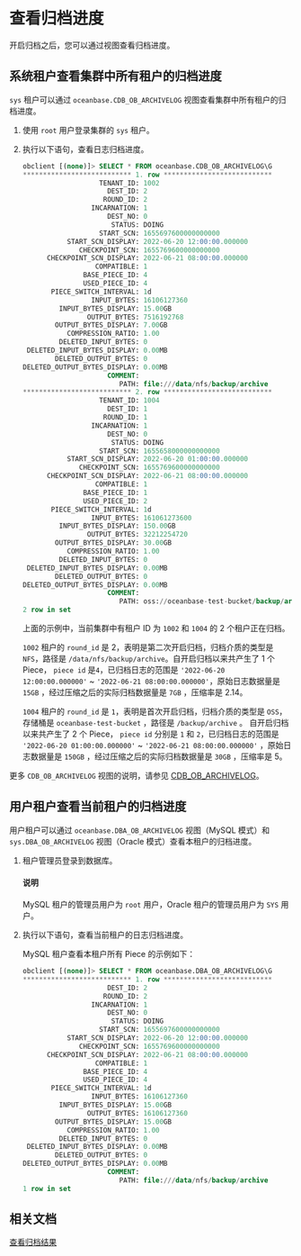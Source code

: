 # 查看归档进度

开启归档之后，您可以通过视图查看归档进度。

## 系统租户查看集群中所有租户的归档进度

`sys` 租户可以通过 `oceanbase.CDB_OB_ARCHIVELOG` 视图查看集群中所有租户的归档进度。

1. 使用 `root` 用户登录集群的 `sys` 租户。

2. 执行以下语句，查看日志归档进度。

   ```sql
   obclient [(none)]> SELECT * FROM oceanbase.CDB_OB_ARCHIVELOG\G
   *************************** 1. row ***************************
                      TENANT_ID: 1002
                        DEST_ID: 2
                       ROUND_ID: 2
                    INCARNATION: 1
                        DEST_NO: 0
                         STATUS: DOING
                      START_SCN: 1655697600000000000
              START_SCN_DISPLAY: 2022-06-20 12:00:00.000000
                 CHECKPOINT_SCN: 1655769600000000000
         CHECKPOINT_SCN_DISPLAY: 2022-06-21 08:00:00.000000
                     COMPATIBLE: 1
                  BASE_PIECE_ID: 4
                  USED_PIECE_ID: 4
          PIECE_SWITCH_INTERVAL: 1d
                    INPUT_BYTES: 16106127360
            INPUT_BYTES_DISPLAY: 15.00GB
                   OUTPUT_BYTES: 7516192768
           OUTPUT_BYTES_DISPLAY: 7.00GB
              COMPRESSION_RATIO: 1.00
            DELETED_INPUT_BYTES: 0
    DELETED_INPUT_BYTES_DISPLAY: 0.00MB
           DELETED_OUTPUT_BYTES: 0
   DELETED_OUTPUT_BYTES_DISPLAY: 0.00MB
                        COMMENT:
                           PATH: file:///data/nfs/backup/archive
   *************************** 2. row ***************************
                      TENANT_ID: 1004
                        DEST_ID: 1
                       ROUND_ID: 1
                    INCARNATION: 1
                        DEST_NO: 0
                         STATUS: DOING
                      START_SCN: 1655658000000000000
              START_SCN_DISPLAY: 2022-06-20 01:00:00.000000
                 CHECKPOINT_SCN: 1655769600000000000
         CHECKPOINT_SCN_DISPLAY: 2022-06-21 08:00:00.000000
                     COMPATIBLE: 1
                  BASE_PIECE_ID: 1
                  USED_PIECE_ID: 2
          PIECE_SWITCH_INTERVAL: 1d
                    INPUT_BYTES: 161061273600
            INPUT_BYTES_DISPLAY: 150.00GB
                   OUTPUT_BYTES: 32212254720
           OUTPUT_BYTES_DISPLAY: 30.00GB
              COMPRESSION_RATIO: 1.00
            DELETED_INPUT_BYTES: 0
    DELETED_INPUT_BYTES_DISPLAY: 0.00MB
           DELETED_OUTPUT_BYTES: 0
   DELETED_OUTPUT_BYTES_DISPLAY: 0.00MB
                        COMMENT:
                           PATH: oss://oceanbase-test-bucket/backup/archive?host=xxx.aliyun-inc.com
   2 row in set
   ```

   上面的示例中，当前集群中有租户 ID 为 `1002` 和 `1004` 的 2 个租户正在归档。

   `1002` 租户的 `round_id` 是 2，表明是第二次开启归档，归档介质的类型是 `NFS`，路径是 `/data/nfs/backup/archive`。自开启归档以来共产生了 1 个 Piece， `piece id` 是`4`，已归档日志的范围是 `'2022-06-20 12:00:00.000000'` ~ `'2022-06-21 08:00:00.000000'`，原始日志数据量是 `15GB` ，经过压缩之后的实际归档数据量是 `7GB` ，压缩率是 2.14。

   `1004` 租户的 `round_id` 是 `1`，表明是首次开启归档，归档介质的类型是 `OSS`，存储桶是 `oceanbase-test-bucket` ，路径是 `/backup/archive` 。 自开启归档以来共产生了 2 个 Piece， `piece id` 分别是 `1` 和 `2`，已归档日志的范围是 `'2022-06-20 01:00:00.000000'` ~ `'2022-06-21 08:00:00.000000'` ，原始日志数据量是 `150GB` ，经过压缩之后的实际归档数据量是 `30GB` ，压缩率是 5。

更多 `CDB_OB_ARCHIVELOG` 视图的说明，请参见 [CDB_OB_ARCHIVELOG](../../../../7.reference/5.system-reference/4.system-view-of-mysql-mode/2.dictionary-view-of-mysql-mode/133.oceanbase-cdb_ob_archivelog-of-mysql-mode.md)。

## 用户租户查看当前租户的归档进度

用户租户可以通过 `oceanbase.DBA_OB_ARCHIVELOG` 视图（MySQL 模式）和 `sys.DBA_OB_ARCHIVELOG` 视图（Oracle 模式）查看本租户的归档进度。

1. 租户管理员登录到数据库。

   <main id="notice" type='explain'>
   <h4>说明</h4>
   <p>MySQL 租户的管理员用户为 <code>root</code> 用户，Oracle 租户的管理员用户为 <code>SYS</code> 用户。</p>
   </main>

2. 执行以下语句，查看当前租户的日志归档进度。

   MySQL 租户查看本租户所有 Piece 的示例如下：

   ```sql
   obclient [(none)]> SELECT * FROM oceanbase.DBA_OB_ARCHIVELOG\G
   *************************** 1. row ***************************
                        DEST_ID: 2
                       ROUND_ID: 2
                    INCARNATION: 1
                        DEST_NO: 0
                         STATUS: DOING
                      START_SCN: 1655697600000000000
              START_SCN_DISPLAY: 2022-06-20 12:00:00.000000
                 CHECKPOINT_SCN: 1655769600000000000
         CHECKPOINT_SCN_DISPLAY: 2022-06-21 08:00:00.000000
                     COMPATIBLE: 1
                  BASE_PIECE_ID: 4
                  USED_PIECE_ID: 4
          PIECE_SWITCH_INTERVAL: 1d
                    INPUT_BYTES: 16106127360
            INPUT_BYTES_DISPLAY: 15.00GB
                   OUTPUT_BYTES: 16106127360
           OUTPUT_BYTES_DISPLAY: 15.00GB
              COMPRESSION_RATIO: 1.00
            DELETED_INPUT_BYTES: 0
    DELETED_INPUT_BYTES_DISPLAY: 0.00MB
           DELETED_OUTPUT_BYTES: 0
   DELETED_OUTPUT_BYTES_DISPLAY: 0.00MB
                        COMMENT:
                           PATH: file:///data/nfs/backup/archive
   1 row in set
   ```

## 相关文档

[查看归档结果](7.view-log-backup-history.md)
